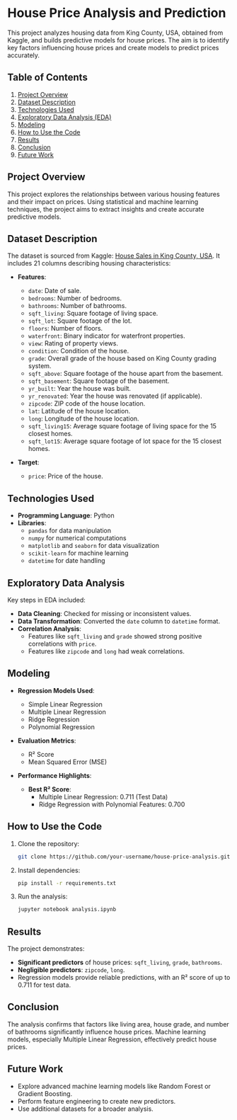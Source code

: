 # House Price Analysis and Prediction

This project analyzes housing data from King County, USA, obtained from Kaggle, and builds predictive models for house prices. The aim is to identify key factors influencing house prices and create models to predict prices accurately.


## Table of Contents

1. [Project Overview](#project-overview)  
2. [Dataset Description](#dataset-description)  
3. [Technologies Used](#technologies-used)  
4. [Exploratory Data Analysis (EDA)](#exploratory-data-analysis)  
5. [Modeling](#modeling)  
6. [How to Use the Code](#how-to-use-the-code)  
7. [Results](#results)  
8. [Conclusion](#conclusion)  
9. [Future Work](#future-work)  


## Project Overview  

This project explores the relationships between various housing features and their impact on prices. Using statistical and machine learning techniques, the project aims to extract insights and create accurate predictive models.


## Dataset Description  

The dataset is sourced from Kaggle: [House Sales in King County, USA](https://www.kaggle.com/datasets/harlfoxem/housesalesprediction). It includes 21 columns describing housing characteristics:

- **Features**:  
  - `date`: Date of sale.  
  - `bedrooms`: Number of bedrooms.  
  - `bathrooms`: Number of bathrooms.  
  - `sqft_living`: Square footage of living space.  
  - `sqft_lot`: Square footage of the lot.  
  - `floors`: Number of floors.  
  - `waterfront`: Binary indicator for waterfront properties.  
  - `view`: Rating of property views.  
  - `condition`: Condition of the house.  
  - `grade`: Overall grade of the house based on King County grading system.  
  - `sqft_above`: Square footage of the house apart from the basement.  
  - `sqft_basement`: Square footage of the basement.  
  - `yr_built`: Year the house was built.  
  - `yr_renovated`: Year the house was renovated (if applicable).  
  - `zipcode`: ZIP code of the house location.  
  - `lat`: Latitude of the house location.  
  - `long`: Longitude of the house location.  
  - `sqft_living15`: Average square footage of living space for the 15 closest homes.  
  - `sqft_lot15`: Average square footage of lot space for the 15 closest homes.  

- **Target**:  
  - `price`: Price of the house.  


## Technologies Used  

- **Programming Language**: Python  
- **Libraries**:  
  - `pandas` for data manipulation  
  - `numpy` for numerical computations  
  - `matplotlib` and `seaborn` for data visualization  
  - `scikit-learn` for machine learning  
  - `datetime` for date handling  


## Exploratory Data Analysis  

Key steps in EDA included:  
- **Data Cleaning**: Checked for missing or inconsistent values.  
- **Data Transformation**: Converted the `date` column to `datetime` format.  
- **Correlation Analysis**:  
  - Features like `sqft_living` and `grade` showed strong positive correlations with `price`.  
  - Features like `zipcode` and `long` had weak correlations.  


## Modeling  

- **Regression Models Used**:  
  - Simple Linear Regression  
  - Multiple Linear Regression  
  - Ridge Regression  
  - Polynomial Regression  

- **Evaluation Metrics**:  
  - R² Score  
  - Mean Squared Error (MSE)  

- **Performance Highlights**:  
  - **Best R² Score**:  
    - Multiple Linear Regression: 0.711 (Test Data)  
    - Ridge Regression with Polynomial Features: 0.700  


## How to Use the Code  

1. Clone the repository:  
   ```bash  
   git clone https://github.com/your-username/house-price-analysis.git  
   ```  
2. Install dependencies:  
   ```bash  
   pip install -r requirements.txt  
   ```  
3. Run the analysis:  
   ```bash  
   jupyter notebook analysis.ipynb  
   ```  


## Results  

The project demonstrates:  
- **Significant predictors** of house prices: `sqft_living`, `grade`, `bathrooms`.  
- **Negligible predictors**: `zipcode`, `long`.  
- Regression models provide reliable predictions, with an R² score of up to 0.711 for test data.  


## Conclusion  

The analysis confirms that factors like living area, house grade, and number of bathrooms significantly influence house prices. Machine learning models, especially Multiple Linear Regression, effectively predict house prices.  


## Future Work  

- Explore advanced machine learning models like Random Forest or Gradient Boosting.  
- Perform feature engineering to create new predictors.  
- Use additional datasets for a broader analysis.  

